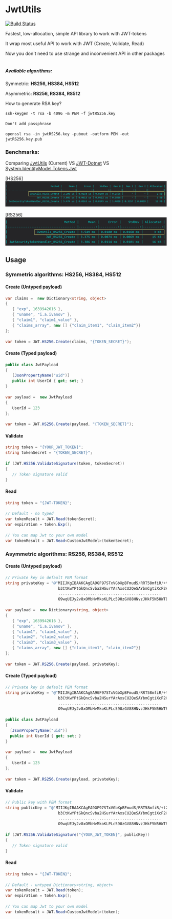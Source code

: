 # JwtUtils

[![Build Status](http://drone.zoxexivo.com/api/badges/ZOXEXIVO/JwtUtils/status.svg)](http://drone.zoxexivo.com/ZOXEXIVO/JwtUtils)

Fastest, low-allocation, simple API library to work with JWT-tokens

It wrap most useful API to work with JWT (Create, Validate, Read)

Now you don't need to use strange and inconvenient API in other packages<br/><br/>


##### Available algorithms: 

Symmetric: **HS256, HS384, HS512**

Asymmetric: **RS256, RS384, RS512**

How to generate RSA key?

```
ssh-keygen -t rsa -b 4096 -m PEM -f jwtRS256.key

Don't add passphrase

openssl rsa -in jwtRS256.key -pubout -outform PEM -out jwtRS256.key.pub
```

### Benchmarks:

Comparing [JwtUtils](https://github.com/ZOXEXIVO/JwtUtils) (Current) VS [JWT-Dotnet](https://github.com/jwt-dotnet/jwt) VS [System.IdentityModel.Tokens.Jwt](https://duckduckgo.com)

[HS256]
![Symmetric algorithms](.//Docs/Symmetric.jpg)

[RS256]
![Symmetric algorithms](.//Docs/Asymmetric.jpg)

## Usage

### Symmetric algorithms: HS256, HS384, HS512

#### Create (Untyped payload)

 ```C# 
 var claims =  new Dictionary<string, object>
 {
    { "exp", 1639942616 },
    { "uname", "i.a.ivanov" },
    { "claim1", "claim1_value" },   
    { "claims_array", new [] {"claim_item1", "claim_item2"}}
};
        
var token = JWT.HS256.Create(claims, "{TOKEN_SECRET}");
```

#### Create (Typed payload)

 ```C#
public class JwtPayload
{
    [JsonPropertyName("uid")] 
    public int UserId { get; set; }
}
        
var payload =  new JwtPayload
{
    UserId = 123
};
        
var token = JWT.HS256.Create(payload, "{TOKEN_SECRET}");
```

#### Validate

```C#
string token = "{YOUR_JWT_TOKEN}";
string tokenSecret = "{TOKEN_SECRET}";

if (JWT.HS256.ValidateSignature(token, tokenSecret))
{
   // Token signature valid
}
```

#### Read

```C#
string token = "{JWT-TOKEN}";

// Default - no typed
var tokenResult = JWT.Read(tokenSecret);
var expiration = token.Exp();

// You can map Jwt to your own model
var tokenResult = JWT.Read<CustomJwtModel>(tokenSecret);
```

### Asymmetric algorithms: RS256, RS384, RS512

#### Create (Untyped payload)

 ```C#
 // Private key in default PEM format
 string privateKey = "@"MIIJKgIBAAKCAgEA9GF97STxVGbXpBFmudS/RRT58mfiR/+t2zb4f/uF3qmYb/yu
                        b3CtKwYPtGkQncSvba2HSurYArAxsCU2QeSAYbmCgtiXcF2Hw8Xt/ADY711iBDwq
                        .............................................
                        O9wqUEJy2v8xOMbHvMkoKLPLc590zGV88HNvzJHkF5N5HWTB9ZZEWcehf6RcTA==";
        
var payload =  new Dictionary<string, object>
{
    { "exp", 1639942616 },
    { "uname", "i.a.ivanov" },
    { "claim1", "claim1_value" },
    { "claim2", "claim2_value" },
    { "claim3", "claim3_value" },
    { "claims_array", new [] {"claim_item1", "claim_item2"}}
};
        
var token = JWT.RS256.Create(payload, privateKey);
```

#### Create (Typed payload)

 ```C#
 // Private key in default PEM format
 string privateKey = "@"MIIJKgIBAAKCAgEA9GF97STxVGbXpBFmudS/RRT58mfiR/+t2zb4f/uF3qmYb/yu
                        b3CtKwYPtGkQncSvba2HSurYArAxsCU2QeSAYbmCgtiXcF2Hw8Xt/ADY711iBDwq
                        .............................................
                        O9wqUEJy2v8xOMbHvMkoKLPLc590zGV88HNvzJHkF5N5HWTB9ZZEWcehf6RcTA==";
        
public class JwtPayload
{
   [JsonPropertyName("uid")] 
   public int UserId { get; set; }
}
        
var payload =  new JwtPayload
{
    UserId = 123
};
        
var token = JWT.RS256.Create(payload, privateKey);
```

#### Validate

```C#
// Public key with PEM format
string publicKey = "@"MIIJKgIBAAKCAgEA9GF97STxVGbXpBFmudS/RRT58mfiR/+t2zb4f/uF3qmYb/yu
                       b3CtKwYPtGkQncSvba2HSurYArAxsCU2QeSAYbmCgtiXcF2Hw8Xt/ADY711iBDwq
                       .............................................
                       O9wqUEJy2v8xOMbHvMkoKLPLc590zGV88HNvzJHkF5N5HWTB9ZZEWcehf6RcTA==";

if (JWT.RS256.ValidateSignature("{YOUR_JWT_TOKEN}", publicKey))
{
   // Token signature valid
}
```

#### Read

```C#
string token = "{JWT-TOKEN}";

// Default - untyped Dictionary<string, object>
var tokenResult = JWT.Read(token);
var expiration = token.Exp();

// You can map Jwt to your own model
var tokenResult = JWT.Read<CustomJwtModel>(token); 
```